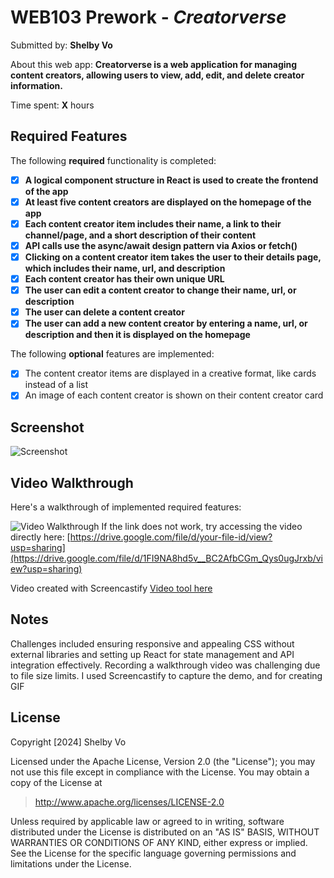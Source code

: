 # WEB103 Prework - *Creatorverse*

Submitted by: **Shelby Vo**

About this web app: **Creatorverse is a web application for managing content creators, allowing users to view, add, edit, and delete creator information.**

Time spent: **X** hours

## Required Features

The following **required** functionality is completed:

- [x] **A logical component structure in React is used to create the frontend of the app**
- [x] **At least five content creators are displayed on the homepage of the app**
- [x] **Each content creator item includes their name, a link to their channel/page, and a short description of their content**
- [x] **API calls use the async/await design pattern via Axios or fetch()**
- [x] **Clicking on a content creator item takes the user to their details page, which includes their name, url, and description**
- [x] **Each content creator has their own unique URL**
- [x] **The user can edit a content creator to change their name, url, or description**
- [x] **The user can delete a content creator**
- [x] **The user can add a new content creator by entering a name, url, or description and then it is displayed on the homepage**

The following **optional** features are implemented:

- [x] The content creator items are displayed in a creative format, like cards instead of a list
- [x] An image of each content creator is shown on their content creator card

## Screenshot
  ![Screenshot](https://github.com/ncp9988/creatorverse-shelby/blob/main/public/photo.png)
  
## Video Walkthrough

Here's a walkthrough of implemented required features:

![Video Walkthrough](https://drive.google.com/file/d/1FI9NA8hd5v__BC2AfbCGm_Qys0ugJrxb/view?usp=sharing)
If the link does not work, try accessing the video directly here: [https://drive.google.com/file/d/your-file-id/view?usp=sharing](https://drive.google.com/file/d/1FI9NA8hd5v__BC2AfbCGm_Qys0ugJrxb/view?usp=sharing)

Video created with Screencastify [Video tool here](https://www.screencastify.com/)

## Notes

Challenges included ensuring responsive and appealing CSS without external libraries and setting up React for state management and API integration effectively. Recording a walkthrough video was challenging due to file size limits. I used Screencastify to capture the demo, and for creating GIF

## License

Copyright [2024] Shelby Vo

Licensed under the Apache License, Version 2.0 (the "License"); you may not use this file except in compliance with the License. You may obtain a copy of the License at

> http://www.apache.org/licenses/LICENSE-2.0

Unless required by applicable law or agreed to in writing, software distributed under the License is distributed on an "AS IS" BASIS, WITHOUT WARRANTIES OR CONDITIONS OF ANY KIND, either express or implied. See the License for the specific language governing permissions and limitations under the License.
